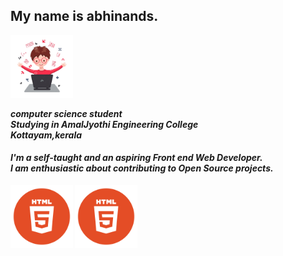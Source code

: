 ## My name is abhinands.

[<img src="Screenshot_from_2023-06-09_11-52-36-transformed-removebg-preview.png" width="100" height="100"/>](Screenshot_from_2023-06-09_11-52-36-transformed-removebg-preview.png) 
 
 <i><b>computer science student<br>
 Studying in AmalJyothi Engineering College<br>
 Kottayam,kerala<i><b>
 
 
#### <i>I'm a self-taught and an aspiring Front end Web Developer.<i><br><i>I am enthusiastic about contributing to Open Source projects.<i>

[<img src="pngwing.com.png" width="100" height="100"/>](pngwing.com.png)  [<img src="pngwing.com.png" width="100" height="100"/>](pngwing.com.png)

